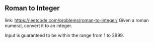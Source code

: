 ## Roman to Integer 
link: <https://leetcode.com/problems/roman-to-integer/>
Given a roman numeral, convert it to an integer.

Input is guaranteed to be within the range from 1 to 3999.